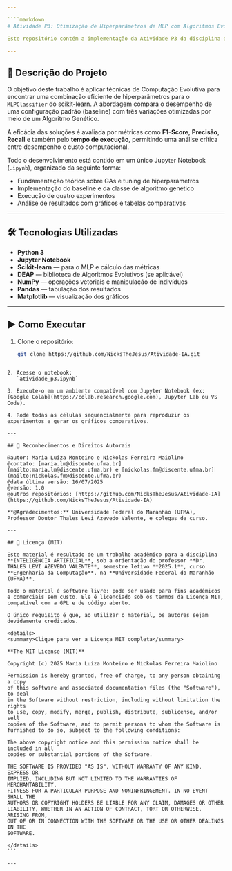 ```yaml
---

````markdown
# Atividade P3: Otimização de Hiperparâmetros de MLP com Algoritmos Evolutivos  

Este repositório contém a implementação da Atividade P3 da disciplina de Inteligência Artificial, focada na otimização de hiperparâmetros de uma rede neural Multi-Layer Perceptron (MLP) utilizando um Algoritmo Genético.  

---
```


## 📌 Descrição do Projeto  

O objetivo deste trabalho é aplicar técnicas de Computação Evolutiva para encontrar uma combinação eficiente de hiperparâmetros para o `MLPClassifier` do scikit-learn. A abordagem compara o desempenho de uma configuração padrão (baseline) com três variações otimizadas por meio de um Algoritmo Genético.

A eficácia das soluções é avaliada por métricas como **F1-Score**, **Precisão**, **Recall** e também pelo **tempo de execução**, permitindo uma análise crítica entre desempenho e custo computacional.

Todo o desenvolvimento está contido em um único Jupyter Notebook (`.ipynb`), organizado da seguinte forma:  

- Fundamentação teórica sobre GAs e tuning de hiperparâmetros  
- Implementação do baseline e da classe de algoritmo genético  
- Execução de quatro experimentos  
- Análise de resultados com gráficos e tabelas comparativas  

---

## 🛠 Tecnologias Utilizadas  

- **Python 3**  
- **Jupyter Notebook**  
- **Scikit-learn** — para o MLP e cálculo das métricas  
- **DEAP** — biblioteca de Algoritmos Evolutivos (se aplicável)  
- **NumPy** — operações vetoriais e manipulação de indivíduos  
- **Pandas** — tabulação dos resultados  
- **Matplotlib** — visualização dos gráficos  

---

## ▶️ Como Executar  

1. Clone o repositório:  
   ```bash
   git clone https://github.com/NicksTheJesus/Atividade-IA.git
````

2. Acesse o notebook:
   `atividade_p3.ipynb`

3. Execute-o em um ambiente compatível com Jupyter Notebook (ex: [Google Colab](https://colab.research.google.com), Jupyter Lab ou VS Code).

4. Rode todas as células sequencialmente para reproduzir os experimentos e gerar os gráficos comparativos.

---

## 👥 Reconhecimentos e Direitos Autorais

@autor: Maria Luiza Monteiro e Nickolas Ferreira Maiolino
@contato: [maria.lm@discente.ufma.br](mailto:maria.lm@discente.ufma.br) e [nickolas.fm@discente.ufma.br](mailto:nickolas.fm@discente.ufma.br)
@data última versão: 16/07/2025
@versão: 1.0
@outros repositórios: [https://github.com/NicksTheJesus/Atividade-IA](https://github.com/NicksTheJesus/Atividade-IA)

**@Agradecimentos:** Universidade Federal do Maranhão (UFMA), Professor Doutor Thales Levi Azevedo Valente, e colegas de curso.

---

## 📝 Licença (MIT)

Este material é resultado de um trabalho acadêmico para a disciplina **INTELIGÊNCIA ARTIFICIAL**, sob a orientação do professor **Dr. THALES LEVI AZEVEDO VALENTE**, semestre letivo **2025.1**, curso **Engenharia da Computação**, na **Universidade Federal do Maranhão (UFMA)**.

Todo o material é software livre: pode ser usado para fins acadêmicos e comerciais sem custo. Ele é licenciado sob os termos da Licença MIT, compatível com a GPL e de código aberto.

O único requisito é que, ao utilizar o material, os autores sejam devidamente creditados.

<details>
<summary>Clique para ver a Licença MIT completa</summary>

**The MIT License (MIT)**

Copyright (c) 2025 Maria Luiza Monteiro e Nickolas Ferreira Maiolino

Permission is hereby granted, free of charge, to any person obtaining a copy
of this software and associated documentation files (the "Software"), to deal
in the Software without restriction, including without limitation the rights
to use, copy, modify, merge, publish, distribute, sublicense, and/or sell
copies of the Software, and to permit persons to whom the Software is
furnished to do so, subject to the following conditions:

The above copyright notice and this permission notice shall be included in all
copies or substantial portions of the Software.

THE SOFTWARE IS PROVIDED "AS IS", WITHOUT WARRANTY OF ANY KIND, EXPRESS OR
IMPLIED, INCLUDING BUT NOT LIMITED TO THE WARRANTIES OF MERCHANTABILITY,
FITNESS FOR A PARTICULAR PURPOSE AND NONINFRINGEMENT. IN NO EVENT SHALL THE
AUTHORS OR COPYRIGHT HOLDERS BE LIABLE FOR ANY CLAIM, DAMAGES OR OTHER
LIABILITY, WHETHER IN AN ACTION OF CONTRACT, TORT OR OTHERWISE, ARISING FROM,
OUT OF OR IN CONNECTION WITH THE SOFTWARE OR THE USE OR OTHER DEALINGS IN THE
SOFTWARE.

</details>
```

---


